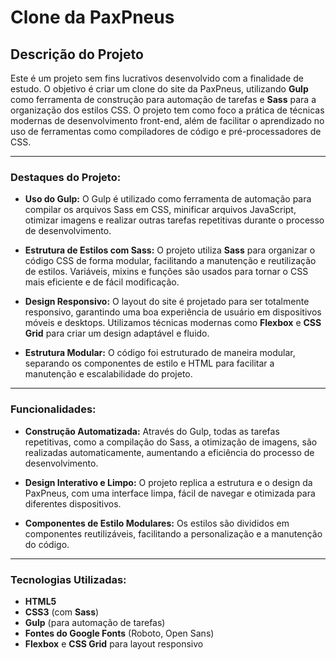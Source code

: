 # Clone da PaxPneus

## Descrição do Projeto

Este é um projeto sem fins lucrativos desenvolvido com a finalidade de estudo. O objetivo é criar um clone do site da PaxPneus, utilizando **Gulp** como ferramenta de construção para automação de tarefas e **Sass** para a organização dos estilos CSS. O projeto tem como foco a prática de técnicas modernas de desenvolvimento front-end, além de facilitar o aprendizado no uso de ferramentas como compiladores de código e pré-processadores de CSS.

---

### Destaques do Projeto:

- **Uso do Gulp:** O Gulp é utilizado como ferramenta de automação para compilar os arquivos Sass em CSS, minificar arquivos JavaScript, otimizar imagens e realizar outras tarefas repetitivas durante o processo de desenvolvimento.

- **Estrutura de Estilos com Sass:** O projeto utiliza **Sass** para organizar o código CSS de forma modular, facilitando a manutenção e reutilização de estilos. Variáveis, mixins e funções são usados para tornar o CSS mais eficiente e de fácil modificação.

- **Design Responsivo:** O layout do site é projetado para ser totalmente responsivo, garantindo uma boa experiência de usuário em dispositivos móveis e desktops. Utilizamos técnicas modernas como **Flexbox** e **CSS Grid** para criar um design adaptável e fluido.

- **Estrutura Modular:** O código foi estruturado de maneira modular, separando os componentes de estilo e HTML para facilitar a manutenção e escalabilidade do projeto.

---

### Funcionalidades:

- **Construção Automatizada:** Através do Gulp, todas as tarefas repetitivas, como a compilação do Sass, a otimização de imagens, são realizadas automaticamente, aumentando a eficiência do processo de desenvolvimento.

- **Design Interativo e Limpo:** O projeto replica a estrutura e o design da PaxPneus, com uma interface limpa, fácil de navegar e otimizada para diferentes dispositivos.

- **Componentes de Estilo Modulares:** Os estilos são divididos em componentes reutilizáveis, facilitando a personalização e a manutenção do código.

---

### Tecnologias Utilizadas:

- **HTML5**
- **CSS3** (com **Sass**)
- **Gulp** (para automação de tarefas)
- **Fontes do Google Fonts** (Roboto, Open Sans)
- **Flexbox** e **CSS Grid** para layout responsivo

